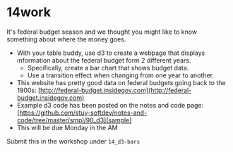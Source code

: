 # 14work

It's federal budget season and we thought you might like to know something about where the money goes. 

+ With your table buddy, use d3 to create a webpage that displays information about the federal budget form 2 different years.
    + Specifically, create a bar chart that shows budget data.
    + Use a transition effect when changing from one year to another.
+ This website has pretty good data on federal budgets going back to the 1900s: [http://federal-budget.insidegov.com](http://federal-budget.insidegov.com)
+ Example d3 code has been posted on the notes and code page: [https://github.com/stuy-softdev/notes-and-code/tree/master/smpl/90_d3](sample)
+ This will be due Monday in the AM

Submit this in the workshop under `14_d3-bars`